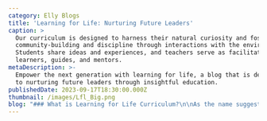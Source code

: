 ```yaml
---
category: Elly Blogs
title: 'Learning for Life: Nurturing Future Leaders'
caption: >
  Our curriculum is designed to harness their natural curiosity and foster
  community-building and discipline through interactions with the environment.
  Students share ideas and experiences, and teachers serve as facilitators,
  learners, guides, and mentors.
metaDescription: >-
  Empower the next generation with learning for life, a blog that is dedicated
  to nurturing future leaders through insightful education.
publishedDate: 2023-09-17T18:30:00.000Z
thumbnail: /images/Lfl_Big.png
blog: "### What is Learning for Life Curriculum?\n\nAs the name suggests\_Learning for Life,\_the methodology adapted at Glentree makes academic learning fun and relevant to real-life situations in age-appropriate and grade-specific material. It is not traditional chalk & Talk. It not only makes the students more confident and capable but also gives them an invaluable understanding of how things work in the real world. The program uses age-appropriate, grade-specific lesson plans.\n\n### LFL is a different instruction tool:\n\n1. LFL focuses on the concept of “Life Long Learning”.\n2. It is student-centered Inquiry-Based Learning and values students as individuals and teachers as facilitators.\n3. Broad, balanced curriculum, with term-wise lesson plans and day-wise schedule for every unit.\n4. The curriculum integrates digital resources and labs (Language labs, Math labs, Science lab kits, Computer Lab and Earth Lab).\n5. VARK model lesson plan, that is suitable for all types of learners.\n6. Field trips, culmination days, celebrations, and special events are an integral part of the curriculum and are incorporated in the same.\n\n### LFL follows Inquiry-based instructional framework:\n\n* Probing: To ask questions and establish guided thinking\n* Perceiving: To become conscious of the concept and focus on understanding it\n* Problem solving: Involving in hand-on-activities to deeply look at the concept, analyse it and explain it\n* Perusing: To examine the concept and extending it to real life scenario and applying it\n\n### Adapting LFL in the classroom:\n\nLFL, instructional strategies are interesting for the teachers to adapt in the classrooms. Different teaching strategies are followed in the classroom, not just the lecture method. Collaborative learning, game-based learning, drama-based pedagogies ETC. are integrated as part of classroom teaching, which makes the learning experience very different from rote learning. This way of teaching suits all kinds of learners, whether they are visual, auditory or kinesthetic.\n\nIn the current scenario, nothing is predictable. Online learning is the only key, so that students are engaged while at home. The academic program planned using LFL curriculum framework can be easily followed in virtual classroom. In fact, it has opened up lot of avenues for learning, where many tools have been discovered that can bring about the classroom experience virtually.\n\nIn short, LFL IS\_[COMPREHENSIVE INTEGRATED CURRICULUM](https://web.archive.org/web/20230208032858/https://glentreeacademy.com/curriculum/), where apart from academics, all the practical lessons for life like critical thinking, conflict resolution, problem solving, emotional balance, social skills and most importantly character formation is focused.\n\n– by\_Sowmia Raguraman,\_Principal, Glentree Academy – Sarjapur Road\n"
---
```


